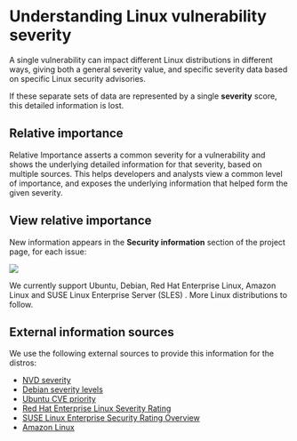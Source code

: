 # Understanding Linux vulnerability severity

A single vulnerability can impact different Linux distributions in different ways, giving both a general severity value, and specific severity data based on specific Linux security advisories.

If these separate sets of data are represented by a single **severity** score, this detailed information is lost.

## Relative importance

Relative Importance asserts a common severity for a vulnerability and shows the underlying detailed information for that severity, based on multiple sources. This helps developers and analysts view a common level of importance, and exposes the underlying information that helped form the given severity.

## View relative importance

New information appears in the **Security information** section of the project page, for each issue:

![](<../../../.gitbook/assets/image-4- (1) (1) (3) (3) (1) (5).png>)

We currently support Ubuntu, Debian, Red Hat Enterprise Linux, Amazon Linux and SUSE Linux Enterprise Server (SLES) . More Linux distributions to follow.

## External information sources

We use the following external sources to provide this information for the distros:

* [NVD severity](https://nvd.nist.gov/vuln)
* [Debian severity levels](https://security-team.debian.org/security\_tracker.html#severity-levels)
* [Ubuntu CVE priority](https://people.canonical.com/\~ubuntu-security/priority.html)
* [Red Hat Enterprise Linux Severity Rating](https://access.redhat.com/security/updates/classification)
* [SUSE Linux Enterprise Security Rating Overview](https://www.suse.com/support/security/rating/)
* [Amazon Linux](https://alas.aws.amazon.com/alas2.html)
